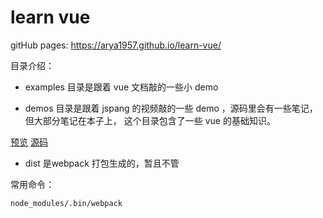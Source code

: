# learn vue

gitHub pages:
https://arya1957.github.io/learn-vue/ 

目录介绍： 
- examples 目录是跟着 vue 文档敲的一些小 demo  <br>

- demos 目录是跟着 jspang 的视频敲的一些 demo ，源码里会有一些笔记，但大部分笔记在本子上，
这个目录包含了一些 vue 的基础知识。 

[预览](https://arya1957.github.io/learn-vue/demos/) 
[源码](https://github.com/Arya1957/learn-vue/tree/master/demos/primary) <br>
- dist 是webpack 打包生成的，暂且不管

常用命令：

`node_modules/.bin/webpack`

